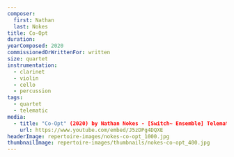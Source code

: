 ```yaml
---
composer:
  first: Nathan
  last: Nokes
title: Co-Opt
duration:
yearComposed: 2020
commissionedOrWrittenFor: written
size: quartet
instrumentation:
  - clarinet
  - violin
  - cello
  - percussion
tags:
  - quartet
  - telematic
media:
  - title: "Co-Opt" (2020) by Nathan Nokes - [Switch~ Ensemble] Telematic Performance"
    url: https://www.youtube.com/embed/J5zDPg4DQXE
headerImage: repertoire-images/nokes-co-opt_1000.jpg
thumbnailImage: repertoire-images/thumbnails/nokes-co-opt_400.jpg
---
```

